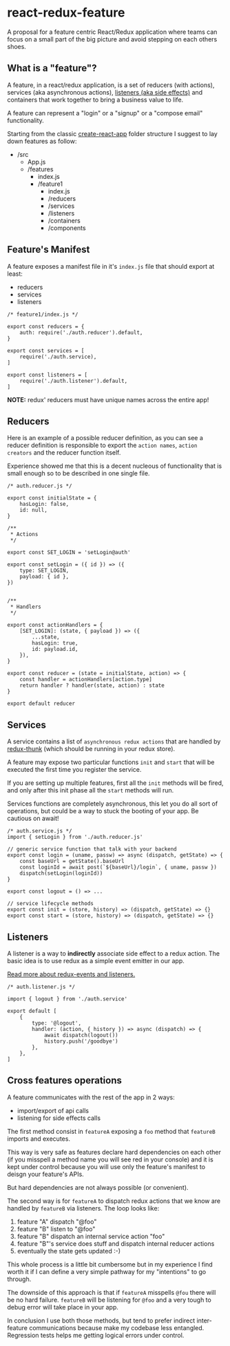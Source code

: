 # react-redux-feature

A proposal for a feature centric React/Redux application where teams can
focus on a small part of the big picture and avoid stepping on each
others shoes.

## What is a "feature"?

A feature, in a react/redux application, is a set of reducers (with actions),
services (aka asynchronous actions), [listeners (aka side effects)](https://www.npmjs.com/package/redux-events-middleware) and containers
that work together to bring a business value to life. 

A feature can represent a "login" or a "signup" or a "compose email" functionality.

Starting from the classic [create-react-app](https://facebook.github.io/create-react-app/)
folder structure I suggest to lay down features as follow:

- /src
  - App.js
  - /features
    - index.js
    - /feature1
      - index.js
      - /reducers
      - /services
      - /listeners
      - /containers
      - /components

## Feature's Manifest

A feature exposes a manifest file in it's `index.js` file that should export at least:

- reducers
- services
- listeners

```
/* feature1/index.js */

export const reducers = {
    auth: require('./auth.reducer').default,
}

export const services = [
    require('./auth.service),
]

export const listeners = [
    require('./auth.listener').default,
]

```

**NOTE:** redux' reducers must have unique names across the entire app!

## Reducers

Here is an example of a possible reducer definition, as you can see a reducer
definition is responsible to export the `action names`, `action creators` and
the reducer function itself.

Experience showed me that this is a decent nucleous of functionality that is
small enough so to be described in one single file.

```
/* auth.reducer.js */

export const initialState = {
    hasLogin: false,
    id: null,
}

/**
 * Actions
 */

export const SET_LOGIN = 'setLogin@auth'

export const setLogin = ({ id }) => ({
    type: SET_LOGIN,
    payload: { id },
})


/**
 * Handlers
 */

export const actionHandlers = {
    [SET_LOGIN]: (state, { payload }) => ({
        ...state,
        hasLogin: true,
        id: payload.id,
    }),
}

export const reducer = (state = initialState, action) => {
    const handler = actionHandlers[action.type]
    return handler ? handler(state, action) : state
}

export default reducer
```

## Services

A service contains a list of `asynchronous redux actions` that are handled by
[redux-thunk](https://github.com/reduxjs/redux-thunk) (which should be running 
in your redux store).

A feature may expose two particular functions `init` and `start` that will be
executed the first time you register the service.

If you are setting up multiple features, first all the `init` methods will be fired,
and only after this init phase all the `start` methods will run.

Services functions are completely asynchronous, this let you do all sort of
operations, but could be a way to stuck the booting of your app. Be cautious on await!

```
/* auth.service.js */
import { setLogin } from './auth.reducer.js'

// generic service function that talk with your backend
export const login = (uname, passw) => async (dispatch, getState) => {
    const baseUrl = getState().baseUrl
    const loginId = await post(`${baseUrl}/login`, { uname, passw })
    dispatch(setLogin(loginId))
}

export const logout = () => ...

// service lifecycle methods
export const init = (store, history) => (dispatch, getState) => {}
export const start = (store, history) => (dispatch, getState) => {}
```

## Listeners

A listener is a way to **indirectly** associate side effect to a redux action.
The basic idea is to use redux as a simple event emitter in our app.

[Read more about redux-events and listeners.](https://www.npmjs.com/package/redux-events-middleware)

```
/* auth.listener.js */

import { logout } from './auth.service'

export default [
    {
        type: '@logout',
        handler: (action, { history }) => async (dispatch) => {
            await dispatch(logout())
            history.push('/goodbye')
        },
    },
]
```

## Cross features operations

A feature communicates with the rest of the app in 2 ways:

- import/export of api calls
- listening for side effects calls

The first method consist in `featureA` exposing a `foo` method that `featureB`
imports and executes.

This way is very safe as features declare hard dependencies on each other
(if you misspell a method name you will see red in your console) and it is kept
under control because you will use only the feature's manifest to deisgn
your feature's APIs.

But hard dependencies are not always possible (or convenient).

The second way is for `featureA` to dispatch redux actions that we know are handled
by `featureB` via listeners. The loop looks like:

1. feature "A" dispatch "@foo"
2. feature "B" listen to "@foo"
3. feature "B" dispatch an internal service action "foo"
4. feature "B"'s service does stuff and dispatch internal reducer actions
5. eventually the state gets updated :-)

This whole process is a little bit cumbersome but in my experience I find worth it
if I can define a very simple pathway for my "intentions" to go through.

The downside of this approach is that if `featureA` misspells `@fou` there will be
no hard failure. `featureB` will be listening for `@foo` and a very tough to debug
error will take place in your app.

In conclusion I use both those methods, but tend to prefer indirect inter-feature
communications because make my codebase less entangled. Regression tests helps me
getting logical errors under control.
